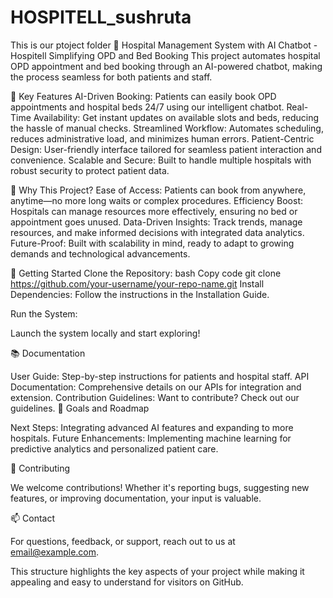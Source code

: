 # HOSPITELL_sushruta
 This is our ptoject folder
🏥 Hospital Management System with AI Chatbot - Hospitell
Simplifying OPD and Bed Booking
This project automates hospital OPD appointment and bed booking through an AI-powered chatbot, making the process seamless for both patients and staff.

🌟 Key Features
AI-Driven Booking: Patients can easily book OPD appointments and hospital beds 24/7 using our intelligent chatbot.
Real-Time Availability: Get instant updates on available slots and beds, reducing the hassle of manual checks.
Streamlined Workflow: Automates scheduling, reduces administrative load, and minimizes human errors.
Patient-Centric Design: User-friendly interface tailored for seamless patient interaction and convenience.
Scalable and Secure: Built to handle multiple hospitals with robust security to protect patient data.

🚀 Why This Project?
Ease of Access: Patients can book from anywhere, anytime—no more long waits or complex procedures.
Efficiency Boost: Hospitals can manage resources more effectively, ensuring no bed or appointment goes unused.
Data-Driven Insights: Track trends, manage resources, and make informed decisions with integrated data analytics.
Future-Proof: Built with scalability in mind, ready to adapt to growing demands and technological advancements.

🔧 Getting Started
Clone the Repository:
bash
Copy code
git clone https://github.com/your-username/your-repo-name.git
Install Dependencies:
Follow the instructions in the Installation Guide.

Run the System:

Launch the system locally and start exploring!

📚 Documentation

User Guide: Step-by-step instructions for patients and hospital staff.
API Documentation: Comprehensive details on our APIs for integration and extension.
Contribution Guidelines: Want to contribute? Check out our guidelines.
🎯 Goals and Roadmap

Next Steps: Integrating advanced AI features and expanding to more hospitals.
Future Enhancements: Implementing machine learning for predictive analytics and personalized patient care.

🤝 Contributing

We welcome contributions! Whether it's reporting bugs, suggesting new features, or improving documentation, your input is valuable.

📫 Contact

For questions, feedback, or support, reach out to us at email@example.com.

This structure highlights the key aspects of your project while making it appealing and easy to understand for visitors on GitHub.
